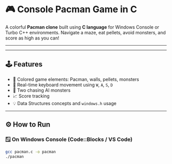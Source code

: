 # 🎮 Console Pacman Game in C

A colorful **Pacman clone** built using **C language** for Windows Console or Turbo C++ environments. Navigate a maze, eat pellets, avoid monsters, and score as high as you can!

---






---

## 🕹️ Features

- 🔶 Colored game elements: Pacman, walls, pellets, monsters
- 🔄 Real-time keyboard movement using `W`, `A`, `S`, `D`
- 👾 Two chasing AI monsters
- 📈 Score tracking
- 💡 Data Structures concepts and `windows.h` usage

---

## ⚙️ How to Run

### 🪟 On Windows Console (Code::Blocks / VS Code)

```bash
gcc pacman.c -o pacman
./pacman
